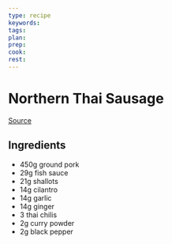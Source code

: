 ```yaml
---
type: recipe
keywords:
tags:
plan:
prep:
cook:
rest:
---
```


# Northern Thai Sausage

[Source](https://youtu.be/YQc4vxdHmpY?t=556)

## Ingredients

- 450g ground pork
- 29g fish sauce
- 21g shallots
- 14g cilantro
- 14g garlic
- 14g ginger
- 3 thai chilis
- 2g curry powder
- 2g black pepper

